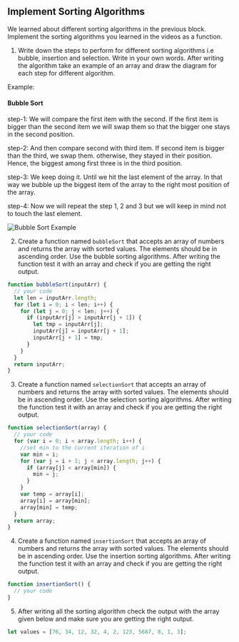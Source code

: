 ## Implement Sorting Algorithms

We learned about different sorting algorithms in the previous block. Implement the sorting algorithms you learned in the videos as a function.

1. Write down the steps to perform for different sorting algorithms i.e bubble, insertion and selection. Write in your own words. After writing the algorithm take an example of an array and draw the diagram for each step for different algorithm.

Example:

#### Bubble Sort

step-1: We will compare the first item with the second. If the first item is bigger than the second item we will swap them so that the bigger one stays in the second position.

step-2: And then compare second with third item. If second item is bigger than the third, we swap them. otherwise, they stayed in their position. Hence, the biggest among first three is in the third position.

step-3: We keep doing it. Until we hit the last element of the array. In that way we bubble up the biggest item of the array to the right most position of the array.

step-4: Now we will repeat the step 1, 2 and 3 but we will keep in mind not to touch the last element.

![Bubble Sort Example](./bubble.png)

<!-- You answer -->

2. Create a function named `bubbleSort` that accepts an array of numbers and returns the array with sorted values. The elements should be in ascending order. Use the bubble sorting algorithms. After writing the function test it with an array and check if you are getting the right output.

```js
function bubbleSort(inputArr) {
  // your code
  let len = inputArr.length;
  for (let i = 0; i < len; i++) {
    for (let j = 0; j < len; j++) {
      if (inputArr[j] > inputArr[j + 1]) {
        let tmp = inputArr[j];
        inputArr[j] = inputArr[j + 1];
        inputArr[j + 1] = tmp;
      }
    }
  }
  return inputArr;
}
```

3. Create a function named `selectionSort` that accepts an array of numbers and returns the array with sorted values. The elements should be in ascending order. Use the selection sorting algorithms. After writing the function test it with an array and check if you are getting the right output.

```js
function selectionSort(array) {
  // your code
  for (var i = 0; i < array.length; i++) {
    //set min to the current iteration of i
    var min = i;
    for (var j = i + 1; j < array.length; j++) {
      if (array[j] < array[min]) {
        min = j;
      }
    }
    var temp = array[i];
    array[i] = array[min];
    array[min] = temp;
  }
  return array;
}
```

4. Create a function named `insertionSort` that accepts an array of numbers and returns the array with sorted values. The elements should be in ascending order. Use the insertion sorting algorithms. After writing the function test it with an array and check if you are getting the right output.

```js
function insertionSort() {
  // your code
}
```

5. After writing all the sorting algorithm check the output with the array given below and make sure you are getting the right output.

```js
let values = [76, 34, 12, 32, 4, 2, 123, 5667, 8, 1, 3];
```
